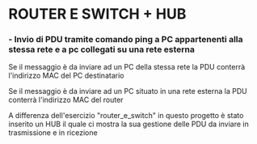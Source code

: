 # ROUTER E SWITCH + HUB

### - Invio di PDU tramite comando ping a PC appartenenti alla stessa rete e a pc collegati su una rete esterna

Se il messaggio è da inviare ad un PC della stessa rete la PDU conterrà l'indirizzo MAC del PC destinatario

Se il messaggio è da inviare ad un PC situato in una rete esterna la PDU conterrà l'indirizzo MAC del router

A differenza dell'esercizio "router_e_switch" in questo progetto è stato inserito un HUB il quale ci mostra la sua gestione delle PDU da inviare in trasmissione e in ricezione
